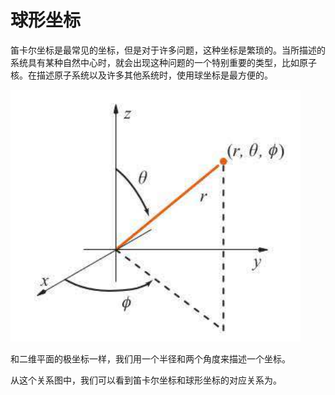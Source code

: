 # 球形坐标

笛卡尔坐标是最常见的坐标，但是对于许多问题，这种坐标是繁琐的。当所描述的系统具有某种自然中心时，就会出现这种问题的一个特别重要的类型，比如原子核。在描述原子系统以及许多其他系统时，使用球坐标是最方便的。

![1740828358519](.\figure\1740828358519.png)

和二维平面的极坐标一样，我们用一个半径和两个角度来描述一个坐标。

从这个关系图中，我们可以看到笛卡尔坐标和球形坐标的对应关系为。



